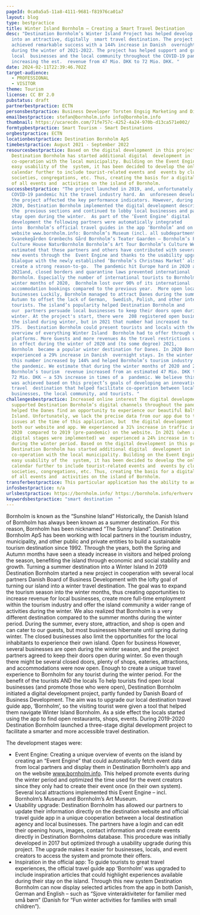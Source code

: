 ```yaml
---
pageId: 0ca0a5a5-11a8-4111-9681-f81976ca01a7
layout: blog
type: bestpractice
title: Winter Island Bornholm – Creating a Smart Travel Destination
desc: "Destination Bornholm’s Winter Island Project has helped develop Bornholm
  into an attractive, digitally  smart travel destination. The project has
  achieved remarkable success with a 144% increase in Danish  overnight stays
  during the winter of 2021-2022. The project has helped support and grow
  local  businesses and the local community throughout the COVID-19 pandemic by
  increasing the est.  revenue from 47 Mio. DKK to 72 Mio. DKK. "
date: 2024-02-11T22:39:46.702Z
target-audience:
  - PROFESSIONAL
  - VISITOR
theme: Tourism
license: CC BY 2.0
pubstatus: draft
partnerbestpractice: ECTN
personsbestpractice: Business Developer Torsten Engsig Marketing and Digital Manager Stefan Asp
emailbestpractice: stefan@bornholm.info info@bornholm.info
thumbnail: https://ucarecdn.com/71fe757c-4252-4a24-970b-d13ca571e002/
formtypbestpractice: Smart Tourism - Smart Destinations
orgbestpractice: ECTN
locationbestpractice: Destination Bornholm ApS
timebestpractice: August 2021 - September 2022
resourcesbestpractice: Based on the digital development in this project,
  Destination Bornholm has started additional digital  development in
  co-operation with the local municipality. Building on the Event Engine and
  easy usability of the  system, it has been decided to develop the online event
  calendar further to include tourist-related events and  events by clubs,
  societies, congregations, etc. Thus, creating the basis for a digital overview
  of all events and  activities on the island of Bornholm.
successbestpractice: "The project launched in 2019, and, unfortunately, the
  COVID-19 pandemic hit the travel industry hard. An  unforeseen development in
  the project affected the key performance indicators. However, during 2019 and
  2020, Destination Bornholm implemented the digital development described in
  the  previous sections and continued to lobby local businesses and partners to
  stay open during the winter.  As part of the ‘Event Engine’ digital
  development the following partners were automatically integrated
  into  Bornholm’s official travel guides in the app ‘Bornholm’ and on the
  website www.bornholm.info: Bornholm’s Museum (incl. all subdepartments)
  Svanekegården Grønbechs Gård Bornholm’s Teater Gaarden – Bornholm’s Food
  Culture House NaturBornholm Bornholm’s Art Tour Bornholm’s Culture Week It is
  estimated that these partners and others have contributed with several hundred
  new events through the  Event Engine and thanks to the usability upgrade.
  Dialogue with the newly established ‘Bornholm’s Christmas Market’ also helped
  create a strong reason-to-go.  The pandemic hit Europe hard in 2020 and
  2021and, closed borders and quarantine laws prevented international  travel to
  Bornholm. Especially the number of international tourists to Bornholm. In the
  winter months of 2020,  Bornholm lost over 90% of its international
  accommodation bookings compared to the previous year.  More open local
  businesses Luckily, Bornholm managed to attract Danes during the summer and
  Autumn to offset the lack of German,  Swedish, Polish, and other international
  tourists. The island’s popularity helped Destination Bornholm and
  our  partners persuade local businesses to keep their doors open during the
  winter. At the project's start, there were  208 registered open businesses on
  the island during winter, but in 2021 that number had increased to
  375.  Destination Bornholm could present tourists and locals with the best
  overview of everything Winter Island  Bornholm had to offer through digital
  platforms. More Guests and more revenues As the travel restrictions were still
  in effect during the winter of 2020 and (to some degree) 2021,
  Bornholm  became a popular winter destination for Danes. In 2020 Bornholm
  experienced a 29% increase in Danish  overnight stays. In the winter of 2021,
  this number increased by 144% and helped Bornholm’s tourism industry  through
  the pandemic. We estimate that during the winter months of 2020 and 2021,
  Bornholm’s tourism  revenue increased from an estimated 47 Mio. DKK to almost
  72 Mio. DKK – a 53% increase in times of a  pandemic. We believe this success
  was achieved based on this project’s goals of developing an innovative digital
  travel  destination that helped facilitate co-operation between local
  businesses, the local community, and tourists. "
challengesbestpractice: Increased online interest The digital development
  supported Destination Bornholm’s digital channels throughout the pandemic and
  helped the Danes find an opportunity to experience our beautiful Baltic
  Island. Unfortunately, we lack the precise data from our app due to technical
  issues at the time of this application, but  the digital development affects
  both our website and app. We experienced a 31% increase in traffic in
  2020  compared to 2019 (pre-pandemic) on the website. In 2021 (when all
  digital stages were implemented) we  experienced a 24% increase in traffic
  during the winter period. Based on the digital development in this project,
  Destination Bornholm has started additional digital  development in
  co-operation with the local municipality. Building on the Event Engine and
  easy usability of the  system, it has been decided to develop the online event
  calendar further to include tourist-related events and  events by clubs,
  societies, congregations, etc. Thus, creating the basis for a digital overview
  of all events and  activities on the island of Bornholm.
transferbestpractice: This particular application has the ability to adapt.
infosbestpractice: n/a
urlsbestpractice: https://bornholm.info/ https://bornholm.info/erhverv
keywordsbestpractice: "smart destination  "
---
```

Bornholm is known as the “Sunshine Island” Historically, the Danish Island of Bornholm has always been known as a summer destination. For this reason, Bornholm has been nicknamed “The Sunny Island”. Destination Bornholm ApS has been working with local partners in the tourism industry, municipality, and other public and private entities to build a sustainable tourism destination since 1992. Through the years, both the Spring and Autumn months have seen a steady increase in visitors and helped prolong the season, benefiting the island through economic and social stability and growth. Turning a summer destination into a Winter Island In 2019 Destination Bornholm started a new project in cooperation with several local partners Danish Board of Business Development with the lofty goal of turning our island into a winter travel destination. The goal was to expand the tourism season into the winter months, thus creating opportunities to increase revenue for local businesses, create more full-time employment within the tourism industry and offer the island community a wider range of activities during the winter. We also realized that Bornholm is a very different destination compared to the summer months during the winter period. During the summer, every store, attraction, and shop is open and can cater to our guests, but most businesses hibernate until spring during winter. The closed businesses also limit the opportunities for the local inhabitants to experience their own island. Open for business However, several businesses are open during the winter season, and the project partners agreed to keep their doors open during winter. So even though there might be several closed doors, plenty of shops, eateries, attractions, and accommodations were now open. Enough to create a unique travel experience to Bornholm for any tourist during the winter period. For the benefit of the tourists AND the locals To help tourists find open local businesses (and promote those who were open), Destination Bornholm initiated a digital development project, partly funded by Danish Board of Business Development. The aim was to upgrade our local destination travel guide app, ‘Bornholm’, so the visiting tourist were given a tool that helped them navigate Winter Island Bornholm. As a side effect the locals started using the app to find open restaurants, shops, events. During 2019-2020 Destination Bornholm launched a three-stage digital development project to facilitate a smarter and more accessible travel destination. 

The development stages were: 

* Event Engine: Creating a unique overview of events on the island by creating an “Event Engine” that could automatically fetch event data from local partners and display them in Destination Bornholm’s app and on the website www.bornholm.info. This helped promote events during the winter period and optimized the time used for the event creators since they only had to create their event once (in their own system). Several local attractions implemented this Event Engine – incl. Bornholm’s Museum and Bornholm’s Art Museum. 
* Usability upgrade: Destination Bornholm has allowed our partners to update their information directly on the destination website and official travel guide app in a unique cooperation between a local destination agency and local businesses. The partners have a login and can edit their opening hours, images, contact information and create events directly in Destination Bornholms database. This procedure was initially developed in 2017 but optimized through a usability upgrade during this project. The upgrade makes it easier for businesses, locals, and event creators to access the system and promote their offers.
* Inspiration in the official app: To guide tourists to great travel experiences, the official travel guide app ‘Bornholm’ was upgraded to include inspiration articles that could highlight experiences available during their stay on the island. Through this new system Destination Bornholm can now display selected articles from the app in both Danish, German and English – such as “Sjove vinteraktiviteter for familier med små børn” (Danish for “Fun winter activities for families with small children”).